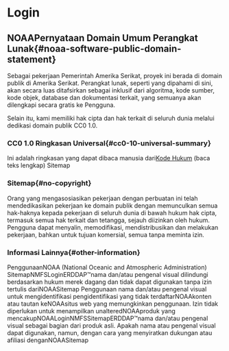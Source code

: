 # Login

## NOAAPernyataan Domain Umum Perangkat Lunak{#noaa-software-public-domain-statement} 

Sebagai pekerjaan Pemerintah Amerika Serikat, proyek ini berada di domain publik di Amerika Serikat. Perangkat lunak, seperti yang dipahami di sini, akan secara luas ditafsirkan sebagai inklusif dari algoritma, kode sumber, kode objek, database dan dokumentasi terkait, yang semuanya akan dilengkapi secara gratis ke Pengguna.

Selain itu, kami memiliki hak cipta dan hak terkait di seluruh dunia melalui dedikasi domain publik CC0 1.0.

### CC0 1.0 Ringkasan Universal{#cc0-10-universal-summary} 

Ini adalah ringkasan yang dapat dibaca manusia dari[Kode Hukum](https://github.com/ERDDAP/erddap/blob/main/LICENSE)  (baca teks lengkap) Sitemap

### Sitemap{#no-copyright} 

Orang yang mengasosiasikan pekerjaan dengan perbuatan ini telah mendedikasikan pekerjaan ke domain publik dengan memunculkan semua hak-haknya kepada pekerjaan di seluruh dunia di bawah hukum hak cipta, termasuk semua hak terkait dan tetangga, sejauh diizinkan oleh hukum. Pengguna dapat menyalin, memodifikasi, mendistribusikan dan melakukan pekerjaan, bahkan untuk tujuan komersial, semua tanpa meminta izin.

### Informasi Lainnya{#other-information} 

PenggunaanNOAA  (National Oceanic and Atmospheric Administration) SitemapNMFSLoginERDDAP™nama dan/atau pengenal visual dilindungi berdasarkan hukum merek dagang dan tidak dapat digunakan tanpa izin tertulis dariNOAASitemap Penggunaan nama dan/atau pengenal visual untuk mengidentifikasi pengidentifikasi yang tidak terdaftarNOAAkonten atau tautan keNOAAsitus web yang memungkinkan penggunaan. Izin tidak diperlukan untuk menampilkan unalteredNOAAproduk yang mencakupNOAALoginNMFSSitemapERDDAP™nama dan/atau pengenal visual sebagai bagian dari produk asli. Apakah nama atau pengenal visual dapat digunakan, namun, dengan cara yang menyiratkan dukungan atau afiliasi denganNOAASitemap
